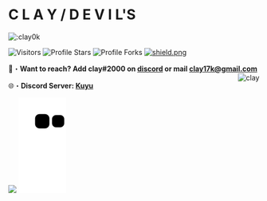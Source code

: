 <h1>C L A Y / D E V I L'S</h1>

<div>
    <div>
    <img src="https://count.getloli.com/get/@:aw3rque?theme=clay0k" alt=":clay0k" height="120px"/>
<div>

<img src="https://komarev.com/ghpvc/?username=clay&label=Profile%20Views&color=008042&style=flat&label=Visitors" alt="Visitors"></a>
<img src="https://img.shields.io/badge/dynamic/json?&label=Total%20Stars&color=008042&style=flat&style=for-the-badge&query=%24.stars&url=https://api.github-star-counter.workers.dev/user/clay17k" alt="Profile Stars"></a>
<img src="https://img.shields.io/badge/dynamic/json?&label=Total%20Forks&color=008042&style=flat&style=for-the-badge&query=%24.forks&url=https://api.github-star-counter.workers.dev/user/clay17k" alt="Profile Forks"></a>
<a href="https://discord.gg/kuyu" target="_blank"> <img src="https://discordapp.com/api/guilds/942426336348233799/widget.png?style=shield" alt="shield.png"></a>

📩・**Want to reach? Add clay#2000 on [discord](https://discord.gg/kuyu) or mail clay17k@gmail.com**
</a><img align="right" src="https://github-readme-stats.vercel.app/api/top-langs?username=clay17k&count_private=true&hide=procfile&theme=dark&border_color=000000&cache_seconds=1800&layout=compact&langs_count=10&custom_title=Most Used Coding Languages" alt="clay" /> </p>
🌐・**Discord Server: [Kuyu](https://discord.gg/kuyu)**

<a href="https://discord.gg/kuyu" target="_blank"> <img src="https://discord.c99.nl/widget/theme-1/366668203482415104.png"/></a>
<a href="https://discord.gg/kuyu" target="_blank"><img src="https://github.com/rafaballerini/rafaballerini/blob/output/github-contribution-grid-snake.svg" alt="sneke"></a>
